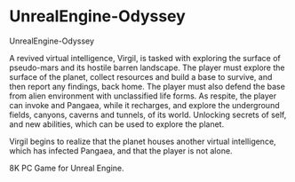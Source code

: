 # UnrealEngine-Odyssey
UnrealEngine-Odyssey  

A revived virtual intelligence, Virgil, is tasked with exploring the surface of pseudo-mars and its hostile barren landscape. 
The player must explore the surface of the planet, collect resources and build a base to survive, and then report any findings, back home.
The player must also defend the base from alien environment with unclassified life forms. As respite, the player can invoke and Pangaea, 
while it recharges, and explore the underground fields, canyons, caverns and tunnels, of its world. Unlocking secrets of self, and new abilities, 
which can be used to explore the planet.  

Virgil begins to realize that the planet houses another virtual intelligence, which has infected Pangaea, and that the player is not alone.  

8K PC Game for Unreal Engine.
